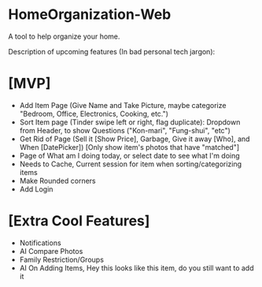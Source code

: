 # HomeOrganization-Web

A tool to help organize your home. 


Description of upcoming features (In bad personal tech jargon):

<h1>[MVP]</h1>

* Add Item Page (Give Name and Take Picture, maybe categorize "Bedroom, Office, Electronics, Cooking, etc.")
* Sort Item page (Tinder swipe left or right, flag duplicate): Dropdown from Header, to show Questions ("Kon-mari", "Fung-shui", "etc")
* Get Rid of Page (Sell it [Show Price], Garbage, Give it away [Who], and When [DatePicker]) [Only show item's photos that have "matched"]
* Page of What am I doing today, or select date to see what I'm doing
* Needs to Cache, Current session for item when sorting/categorizing items
* Make Rounded corners
* Add Login

<h1>[Extra Cool Features]</h1>


* Notifications
* AI Compare Photos
* Family Restriction/Groups
* AI On Adding Items, Hey this looks like this item, do you still want to add it



